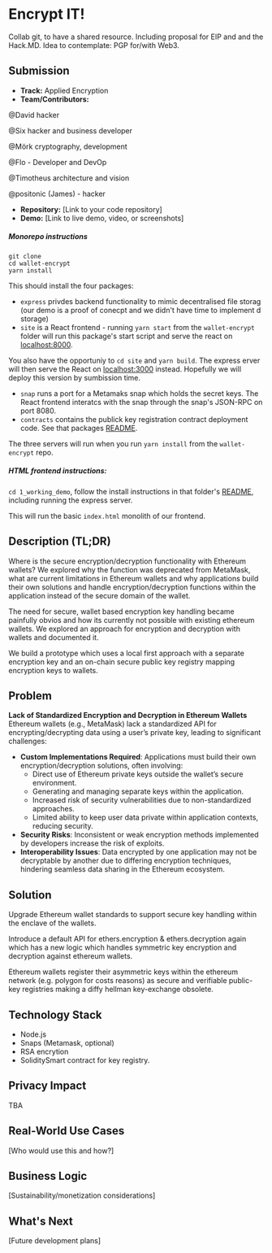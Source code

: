 # Encrypt IT!
Collab git, to have a shared resource. Including proposal for EIP and and the Hack.MD. Idea to contemplate: PGP for/with Web3.

## Submission
- **Track:** Applied Encryption
- **Team/Contributors:**

@David hacker

@Six hacker and business developer

@Mörk cryptography, development

@Flo - Developer and DevOp

@Timotheus architecture and vision

@positonic (James) - hacker

- **Repository:** [Link to your code repository]
- **Demo:** [Link to live demo, video, or screenshots]

##### Monorepo instructions
```
git clone
cd wallet-encrypt
yarn install
```

This should install the four packages:

* `express` privdes backend functionality to mimic decentralised file storag (our demo is a proof of conecpt and we didn't have time to implement d storage)
* `site` is a React frontend - running `yarn start` from the `wallet-encrypt` folder will run this package's start script and serve the react on [localhost:8000](localhost:8000).

You also have the opportuniy to `cd site` and `yarn build`. The express erver will then serve the React on  [localhost:3000](localhost:3000) instead.
Hopefully we will deploy this version by sumbission time.
* `snap` runs a port for a Metamaks snap which holds the secret keys. The React frontend interatcs with the snap through the snap's JSON-RPC on port 8080.
* `contracts` contains the publick key registration contract deployment code. See that packages [README](./wallet-encrypt/contracts/README).

The three servers will run when you run `yarn install` from the `wallet-encrypt` repo.

##### HTML frontend instructions:
`cd 1_working_demo`, follow the install instructions in that folder's [README](./1_working_demo/README), including running the express server.

This will run the basic `index.html` monolith of our frontend.

## Description (TL;DR)
Where is the secure encryption/decryption functionality with Ethereum wallets?
We explored why the function was deprecated from MetaMask, what are current limitations in Ethereum wallets and why applications build their own solutions and handle encryption/decryption functions within the application instead of the secure domain of the wallet.

The need for secure, wallet based encryption key handling became painfully obvios and how its currently not possible with existing ethereum wallets.
We explored an approach for encryption and decryption with wallets and documented it.

We build a prototype which uses a local first approach with a separate encryption key and an on-chain secure public key registry mapping encryption keys to wallets.

## Problem
**Lack of Standardized Encryption and Decryption in Ethereum Wallets**
Ethereum wallets (e.g., MetaMask) lack a standardized API for encrypting/decrypting data using a user’s private key, leading to significant challenges:
- **Custom Implementations Required**: Applications must build their own encryption/decryption solutions, often involving:
  - Direct use of Ethereum private keys outside the wallet’s secure environment.
  - Generating and managing separate keys within the application.
  - Increased risk of security vulnerabilities due to non-standardized approaches.
  - Limited ability to keep user data private within application contexts, reducing security.
- **Security Risks**: Inconsistent or weak encryption methods implemented by developers increase the risk of exploits.
- **Interoperability Issues**: Data encrypted by one application may not be decryptable by another due to differing encryption techniques, hindering seamless data sharing in the Ethereum ecosystem.

## Solution
Upgrade Ethereum wallet standards to support
secure key handling within the enclave of the wallets.

Introduce a default API for ethers.encryption & ethers.decryption
again which has a new logic which handles symmetric key encryption and decryption
against ethereum wallets.

Ethereum wallets register their asymmetric keys within the ethereum network (e.g. polygon for costs reasons)
as secure and verifiable public-key registries making a diffy hellman key-exchange obsolete.

## Technology Stack
- Node.js
- Snaps (Metamask, optional)
- RSA encrytion
- SoliditySmart contract for key registry.

## Privacy Impact
TBA

## Real-World Use Cases
[Who would use this and how?]

## Business Logic
[Sustainability/monetization considerations]

## What's Next
[Future development plans]
